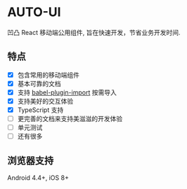 # AUTO-UI

凹凸 React 移动端公用组件, 旨在快速开发，节省业务开发时间.

## 特点

- [x] 包含常用的移动端组件
- [x] 基本可靠的文档
- [x] 支持 [babel-plugin-import](https://github.com/ant-design/babel-plugin-import) 按需导入
- [x] 支持美好的交互体验
- [x] TypeScript 支持
- [ ] 更完善的文档来支持美滋滋的开发体验
- [ ] 单元测试
- [ ] 还有很多

## 浏览器支持

Android 4.4+, iOS 8+

